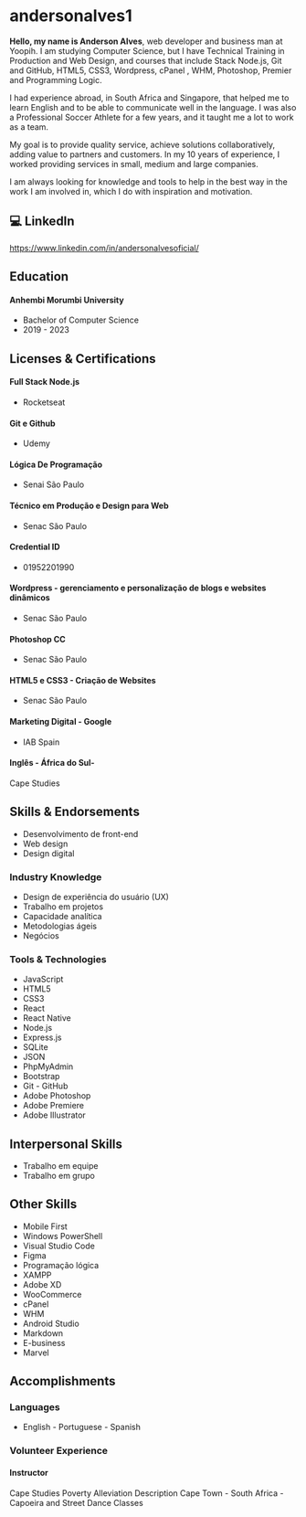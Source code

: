 # andersonalves1
 
**Hello, my name is Anderson Alves**, web developer and business man at Yoopih. I am studying Computer Science, but I have Technical Training in Production and Web Design, and courses that include Stack Node.js, Git and GitHub, HTML5, CSS3, Wordpress, cPanel , WHM, Photoshop, Premier and Programming Logic.

I had experience abroad, in South Africa and Singapore, that helped me to learn English and to be able to communicate well in the language. I was also a Professional Soccer Athlete for a few years, and it taught me a lot to work as a team.

My goal is to provide quality service, achieve solutions collaboratively, adding value to partners and customers. In my 10 years of experience, I worked providing services in small, medium and large companies.

I am always looking for knowledge and tools to help in the best way in the work I am involved in, which I do with inspiration and motivation. 


## **💻 LinkedIn**
https://www.linkedin.com/in/andersonalvesoficial/

## **Education**

#### Anhembi Morumbi University 
- Bachelor of Computer Science
- 2019 - 2023

## Licenses & Certifications
#### Full Stack Node.js
- Rocketseat

#### Git e Github
- Udemy

#### Lógica De Programação
- Senai São Paulo

#### Técnico em Produção e Design para Web
- Senac São Paulo
#### Credential ID
- 01952201990

#### Wordpress - gerenciamento e personalização de blogs e websites dinâmicos
- Senac São Paulo

#### Photoshop CC
- Senac São Paulo

#### HTML5 e CSS3 - Criação de Websites
- Senac São Paulo

#### Marketing Digital - Google
- IAB Spain

#### Inglês - África do Sul- 
Cape Studies

## **Skills & Endorsements**
 
- Desenvolvimento de front-end
- Web design
- Design digital

### **Industry Knowledge**
- Design de experiência do usuário (UX) 
- Trabalho em projetos
- Capacidade analítica 
- Metodologias ágeis 
- Negócios

### **Tools & Technologies**
- JavaScript 
- HTML5 
- CSS3 
- React
- React Native 
- Node.js
- Express.js 
- SQLite
- JSON 
- PhpMyAdmin
- Bootstrap 
- Git - GitHub
- Adobe Photoshop 
- Adobe Premiere
- Adobe Illustrator 
 
## **Interpersonal Skills**
- Trabalho em equipe
- Trabalho em grupo

## **Other Skills**
- Mobile First
- Windows PowerShell
- Visual Studio Code 
- Figma
- Programação lógica
- XAMPP 
- Adobe XD 
- WooCommerce 
- cPanel  
- WHM
- Android Studio 
- Markdown 
- E-business 
- Marvel
&nbsp;

## **Accomplishments**

### **Languages**
- English - Portuguese - Spanish

### Volunteer Experience
#### Instructor
Cape Studies
Poverty Alleviation
Description
Cape Town - South Africa - Capoeira and Street Dance Classes